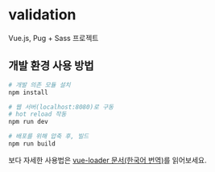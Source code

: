 # validation

Vue.js, Pug + Sass 프로젝트

## 개발 환경 사용 방법

``` bash
# 개발 의존 모듈 설치
npm install

# 웹 서버(localhost:8080)로 구동
# hot reload 작동
npm run dev

# 배포를 위해 압축 후, 빌드
npm run build
```

보다 자세한 사용법은 [vue-loader 문서(한국어 번역)](https://vue-loader.vuejs.org/kr)를 읽어보세요.